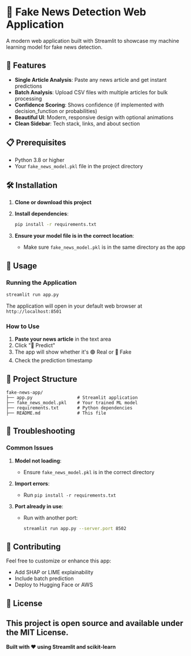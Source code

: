 # 🧠 Fake News Detection Web Application

A modern web application built with Streamlit to showcase my machine learning model for fake news detection.

## 🚀 Features

- **Single Article Analysis**: Paste any news article and get instant predictions
- **Batch Analysis**: Upload CSV files with multiple articles for bulk processing
- **Confidence Scoring**: Shows confidence (if implemented with decision_function or probabilities)
- **Beautiful UI**: Modern, responsive design with optional animations
- **Clean Sidebar**: Tech stack, links, and about section

## 📋 Prerequisites

- Python 3.8 or higher
- Your `fake_news_model.pkl` file in the project directory

## 🛠️ Installation

1. **Clone or download this project**

2. **Install dependencies**:
   ```bash
   pip install -r requirements.txt
   ```

3. **Ensure your model file is in the correct location**:
   - Make sure `fake_news_model.pkl` is in the same directory as the app

## 🎯 Usage

### Running the Application

```bash
streamlit run app.py
```

The application will open in your default web browser at `http://localhost:8501`

### How to Use

1. **Paste your news article** in the text area
2. Click "🚀 Predict"
3. The app will show whether it's 🟢 Real or 🔴 Fake
4. Check the prediction timestamp

## 📁 Project Structure

```
fake-news-app/
├── app.py                 # Streamlit application
├── fake_news_model.pkl    # Your trained ML model
├── requirements.txt       # Python dependencies
├── README.md              # This file
```


## 🔧 Troubleshooting

### Common Issues

1. **Model not loading**:
   - Ensure `fake_news_model.pkl` is in the correct directory

2. **Import errors**:
   - Run `pip install -r requirements.txt`

3. **Port already in use**:
   - Run with another port:
     ```bash
     streamlit run app.py --server.port 8502
     ```

## 🤝 Contributing

Feel free to customize or enhance this app:
- Add SHAP or LIME explainability
- Include batch prediction
- Deploy to Hugging Face or AWS

## 📄 License

This project is open source and available under the MIT License.
---

**Built with ❤️ using Streamlit and scikit-learn**
